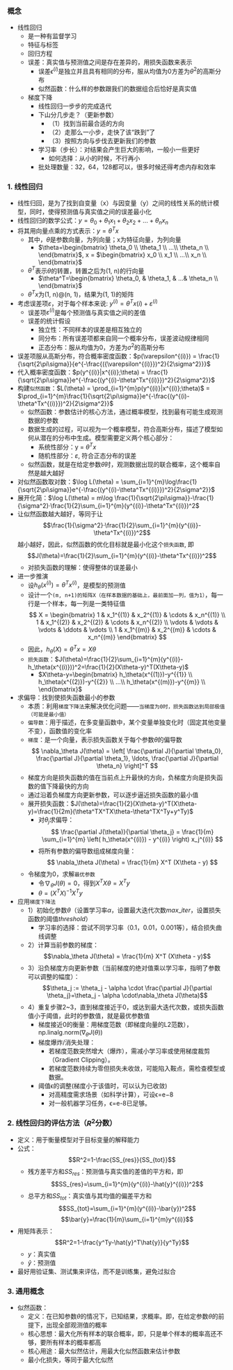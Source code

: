 ### 概念
- 线性回归
  - 是一种有监督学习
  - 特征与标签
  - 回归方程
  - 误差：真实值与预测值之间是存在差异的，用损失函数来表示
    - 误差$\epsilon^{(i)}$是独立并且具有相同的分布，服从均值为0方差为$\theta^2$的高斯分布
    - 似然函数：什么样的参数跟我们的数据组合后恰好是真实值
  - 梯度下降
    - 线性回归一步步的完成迭代
    - 下山分几步走？（更新参数）
      - （1）找到当前最合适的方向
      - （2）走那么一小步，走快了该“跌到”了
      - （3）按照方向与步伐去更新我们的参数
    - 学习率（步长）：对结果会产生巨大的影响，一般小一些更好
      - 如何选择：从小的时候，不行再小
    - 批处理数量：32，64，128都可以，很多时候还得考虑内存和效率

### 1. 线性回归
- 线性归回，是为了找到自变量（x）与因变量（y）之间的线性关系的统计模型，同时，使得预测值与真实值之间的误差最小化
- 线性回归的数学公式：$y = \theta_0 + \theta_1x_1+ \theta_2x_2+...+\theta_nx_n$
- 将其用向量点乘的方式表示：$y = \theta^Tx$
  - 其中，$\theta$是参数向量，为列向量；x为特征向量，为列向量
    - $\theta=\begin{bmatrix} \theta_0 \\ \theta_1 \\ ...\\ \theta_n \\ \end{bmatrix}$, x = $\begin{bmatrix} x_0 \\ x_1 \\ ...\\ x_n \\ \end{bmatrix}$
  - $\theta^T$表示$\theta$的转置，转置之后为(1, n)的行向量
    - $\theta^T=\begin{bmatrix} \theta_0, & \theta_1, & ...& \theta_n \\ \end{bmatrix}$
  - $\theta^Tx$为(1, n)@(n, 1)，结果为(1, 1)的矩阵
- 考虑误差项$\varepsilon$，对于每个样本来说: $y^{(i)}=\theta^Tx{(i)} + \varepsilon^{(i)}$
  - 误差项$\varepsilon^{(i)}$是每个预测值与真实值之间的差值
  - 误差的统计假设
    - 独立性：不同样本的误差是相互独立的
    - 同分布：所有误差项都来自同一个概率分布，误差波动规律相同
    - 正态分布：服从均值为0，方差为$\sigma^2$的高斯分布
- 误差项服从高斯分布，符合概率密度函数：$p(\varepsilon^{(i)}) = \frac{1}{\sqrt{2\pi\sigma}}{e^{-\frac{({\varepsilon^{(i)}})^2}{2\sigma^2}}}$
- 代入概率密度函数：$p(y^{(i)}|x^{(i)};\theta) = \frac{1}{\sqrt{2\pi\sigma}}e^{-\frac{(y^{(i)-\theta^Tx^{(i)}})^2}{2\sigma^2}}$
- 构建`似然函数`：$L(\theta) = \prod_{i=1}^{m}p(y^{(i)}|x^{(i)};\theta)$ = $\prod_{i=1}^{m}\frac{1}{\sqrt{2\pi\sigma}}e^{-\frac{(y^{(i)-\theta^Tx^{(i)}})^2}{2\sigma^2}}$
  - 似然函数：参数估计的核心方法，通过概率模型，找到最有可能生成观测数据的参数
  - 数据生成的过程，可以视为一个概率模型，符合高斯分布，描述了模型如何从潜在的分布中生成。模型需要定义两个核心部分：
    - 系统性部分：y = $\theta^Tx$
    - 随机性部分：$\varepsilon$, 符合正态分布的误差
  - 似然函数，就是在给定参数$\theta$时，观测数据出现的联合概率，这个概率自然是越大越好
- 对似然函数取对数：$\log L(\theta) = \sum_{i=1}^{m}\log\frac{1}{\sqrt{2\pi\sigma}}e^{-\frac{(y^{(i)-\theta^Tx^{(i)}})^2}{2\sigma^2}}$
- 展开化简：$\log L(\theta) = m\log \frac{1}{\sqrt{2\pi\sigma}}-\frac{1}{\sigma^2}·\frac{1}{2}\sum_{i=1}^{m}(y^{(i)}-\theta^Tx^{(i)})^2$
- 让似然函数越大越好，等同于让$$\frac{1}{\sigma^2}·\frac{1}{2}\sum_{i=1}^{m}(y^{(i)}-\theta^Tx^{(i)})^2$$越小越好，因此，似然函数的优化目标就是最小化这个`损失函数`, 即$$J(\theta)=\frac{1}{2}\sum_{i=1}^{m}(y^{(i)}-\theta^Tx^{(i)})^2$$
  - 对损失函数的理解：使得整体的误差最小
- 进一步推演
  - 设$h_\theta(x^{(i)})=\theta^Tx^{(i)}$，是模型的预测值
  - 设计一个`(m, n+1)的矩阵X（在样本数据的基础上，最前面加一列，值为1）`，每一行是一个样本，每一列是一类特征值$$
X = 
\begin{bmatrix}
1 & x_1^{(1)} & x_2^{(1)} & \cdots & x_n^{(1)} \\
1 & x_1^{(2)} & x_2^{(2)} & \cdots & x_n^{(2)} \\
\vdots & \vdots & \vdots & \ddots & \vdots \\
1 & x_1^{(m)} & x_2^{(m)} & \cdots & x_n^{(m)}
\end{bmatrix}
$$
  - 因此，$h_\theta(X)=\theta^Tx=X\theta$
  - `损失函数`：$J(\theta)=\frac{1}{2}\sum_{i=1}^{m}(y^{(i)}-h_\theta(x^{(i)}))^2=\frac{1}{2}(X\theta-y)^T(X\theta-y)$
    - $X\theta-y=\begin{bmatrix} h_\theta(x^{(1)})-y^{{1}} \\ h_\theta(x^{(2)})-y^{{2}} \\ ...\\ h_\theta(x^{(m)})-y^{{m}} \\ \end{bmatrix}$
- 求偏导：找到使损失函数最小的参数
  - 本质：利用`梯度下降法`来解决优化问题——`当梯度为0时，损失函数达到局部极值（可能是最小值）`
  - `偏导数`：用于描述，在多变量函数中，某个变量单独变化时（固定其他变量不变），函数值的变化率
  - `梯度`：是一个向量，表示损失函数关于每个参数$\theta$的偏导数$$
\nabla_\theta J(\theta) = \left[ \frac{\partial J}{\partial \theta_0}, \frac{\partial J}{\partial \theta_1}, \ldots, \frac{\partial J}{\partial \theta_n} \right]^T
$$
  - 梯度方向是损失函数的值在当前点上升最快的方向，负梯度方向是损失函数的值下降最快的方向
  - 通过沿着负梯度方向更新参数，可以逐步逼近损失函数的最小值
  - 展开损失函数：$J(\theta)=\frac{1}{2}(X\theta-y)^T(X\theta-y)=\frac{1}{2m}(\theta^TX^TX\theta-\theta^TX^Ty+y^Ty)$
    - 对$\theta_j$求偏导：$$
\frac{\partial J(\theta)}{\partial \theta_j} = \frac{1}{m} \sum_{i=1}^{m} \left( h_\theta(x^{(i)}) - y^{(i)} \right) x_j^{(i)}
$$
    - 将所有参数的偏导数组成梯度向量：$$
\nabla_\theta J(\theta) = \frac{1}{m} X^T (X\theta - y)
$$
  - 令梯度为0，求解`最优参数`
    - 令$\nabla_\theta J(\theta) = 0$，得到$X^TX\theta=X^Ty$
    - $\theta=(X^TX)^{-1}X^Ty$
- 应用`梯度下降法`
  - 1）初始化参数$\theta$（设置学习率$\alpha$，设置最大迭代次数$max\_iter$，设置损失函数的阈值$threshold$）
    - 学习率的选择：尝试不同学习率（0.1，0.01，0.001等），结合损失曲线调整
  - 2）计算当前参数的梯度：$$\nabla_\theta J(\theta) = \frac{1}{m} X^T (X\theta - y)$$
  - 3）沿负梯度方向更新参数（当前梯度的绝对值乘以学习率，指明了参数可以调整的幅度）：$$\theta_j := \theta_j - \alpha \cdot \frac{\partial J}{\partial \theta_j}=\theta_j - \alpha \cdot\nabla_\theta J(\theta)$$
  - 4）重复步骤2~3，直到梯度接近于0，或达到最大迭代次数，或损失函数值小于阈值，此时的参数值，就是最优参数值
    - 梯度接近0的衡量：用梯度范数（即梯度向量的L2范数），np.linalg.norm($\nabla_\theta J(\theta)$)
    - 梯度爆炸/消失处理：
      - 若梯度范数突然增大（爆炸），需减小学习率或使用梯度裁剪（Gradient Clipping）。
      - 若梯度范数持续为零但损失未收敛，可能陷入鞍点，需检查模型或数据。
    - 阈值ϵ的调整(梯度小于该值时，可以认为已收敛)
      - 对高精度需求场景（如科学计算），可设ϵ=e−8
      - 对一般机器学习任务，ϵ=e-8已足够。

### 2. 线性回归的评估方法（$R^2$分数）
- 定义：用于衡量模型对于目标变量的解释能力
- 公式：$$R^2=1-\frac{SS_{res}}{SS_{tot}}$$
  - 残方差平方和$SS_{res}$：预测值与真实值的差值的平方和，即$$SS_{res}=\sum_{i=1}^{m}(y^{(i)}-\hat{y}^{(i)})^2$$
  - 总平方和$SS_{tot}$：真实值与其均值的偏差平方和$$SS_{tot}=\sum_{i=1}^{m}(y^{(i)}-\bar{y})^2$$ $$\bar{y}=\frac{1}{m}\sum_{i=1}^{m}y^{(i)}$$
- 用矩阵表示：$$R^2=1-\frac{y^Ty-\hat{y}^T\hat{y}}{y^Ty}$$
  - $y$：真实值
  - $\hat{y}$：预测值
- 最好用验证集、测试集来评估，而不是训练集，避免过拟合

### 3. 通用概念
- 似然函数：
  - 定义：在已知参数$\theta$的情况下，已知结果，求概率。即，在给定参数$\theta$的前提下，出现全部观测值的概率
  - 核心思想：最大化所有样本的联合概率，即，只是单个样本的概率高还不够，要所有样本的概率都高
  - 核心用途：最大似然估计，用最大化似然函数来估计参数
  - 最小化损失，等同于最大化似然

